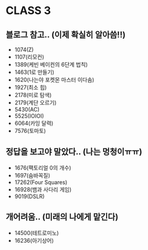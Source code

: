 # **CLASS 3**

## **블로그 참고.. (이제 확실히 알아씀!!)**

* 1074(Z)
* 1107(리모컨)
* 1389(케빈 베이컨의 6단계 법칙)
* 1463(1로 만들기)
* 1620(나는야 포켓몬 마스터 이다솜)
* 1927(최소 힙)
* 2178(미로 탐색)
* 2179(계단 오르기)
* 5430(AC)
* 5525(IOIOI)
* 6064(카잉 달력)
* 7576(토마토)

## **정답을 보고야 말았다.. (나는 멍청이ㅠㅠ)**

* 1676(팩토리얼 0의 개수)
* 1697(숨바꼭질)
* 17262(Four Squares)
* 16928(뱀과 사다리 게임)
* 9019(DSLR)

## **개어려움.. (미래의 나에게 맡긴다)**

* 14500(테트로미노)
* 16236(아기상어)
